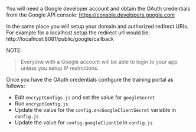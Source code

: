 You will need a Google developer account and obtain the OAuth credentials from the Google API console: https://console.developers.google.com

In the same place you will setup your domain and authorized redirect URIs. For example for a localhost setup the redirect url would be: http://localhost:8081/public/google/callback

NOTE:
> Everyone with a Google account will be able to login to your app unless you setup IP restrictions.

Once you have the OAuth credentials configure the training portal as follows:
- Edit `encryptConfigs.js` and set the value for `googleSecret`
- Run `encryptConfig.js`
- Update the value for the `config.encGoogleClientSecret` variable in `config.js`
- Update the value for `config.googleClientId` in `config.js`
